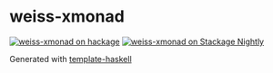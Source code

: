 # weiss-xmonad
[![weiss-xmonad on hackage](https://img.shields.io/hackage/v/weiss-xmonad)](http://hackage.haskell.org/package/weiss-xmonad)
[![weiss-xmonad on Stackage Nightly](https://stackage.org/package/weiss-xmonad/badge/nightly)](https://stackage.org/nightly/package/weiss-xmonad)

Generated with [template-haskell](https://github.com/jonascarpay/template-haskell)
